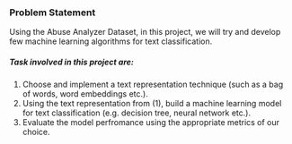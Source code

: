 ### Problem Statement
Using the Abuse Analyzer Dataset, in this project, we will try and develop few machine learning algorithms for
text classification. <br>
##### Task involved in this project are:
1. Choose and implement a text representation technique (such as a bag of words, word
embeddings etc.). 
2. Using the text representation from (1), build a machine learning model for text classification
(e.g. decision tree, neural network etc.).
3. Evaluate the model perfromance using the appropriate metrics of our choice.
